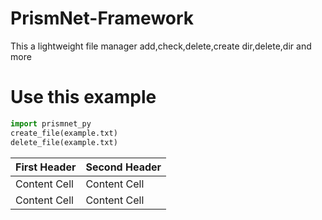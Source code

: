 # PrismNet-Framework
This a lightweight file manager add,check,delete,create dir,delete,dir and more
# Use this example
```python
import prismnet_py
create_file(example.txt)
delete_file(example.txt)
```
| First Header  | Second Header |
| ------------- | ------------- |
| Content Cell  | Content Cell  |
| Content Cell  | Content Cell  |
